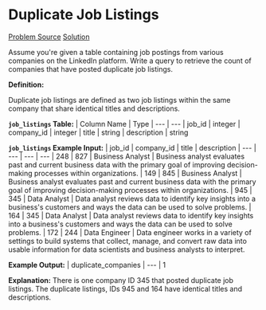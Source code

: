 # Duplicate Job Listings

[Problem Source](https://datalemur.com/questions/duplicate-job-listings)
[Solution](solutions/025_duplicate_job_listings.sql)

Assume you're given a table containing job postings from various companies on the LinkedIn platform. Write a query to retrieve the count of companies that have posted duplicate job listings.

**Definition:**

Duplicate job listings are defined as two job listings within the same company that share identical titles and descriptions.

**`job_listings` Table:**
| Column Name | Type
| --- | ---
| job_id | integer
| company_id | integer
| title | string
| description | string

**`job_listings` Example Input:**
| job_id | company_id | title | description
| --- | --- | --- | ---
| 248 | 827 | Business Analyst | Business analyst evaluates past and current business data with the primary goal of improving decision-making processes within organizations.
| 149 | 845 | Business Analyst | Business analyst evaluates past and current business data with the primary goal of improving decision-making processes within organizations.
| 945 | 345 | Data Analyst | Data analyst reviews data to identify key insights into a business's customers and ways the data can be used to solve problems.
| 164 | 345 | Data Analyst | Data analyst reviews data to identify key insights into a business's customers and ways the data can be used to solve problems.
| 172 | 244 | Data Engineer | Data engineer works in a variety of settings to build systems that collect, manage, and convert raw data into usable information for data scientists and business analysts to interpret.

**Example Output:**
| duplicate_companies
| ---
| 1

**Explanation:**
There is one company ID 345 that posted duplicate job listings. The duplicate listings, IDs 945 and 164 have identical titles and descriptions.
